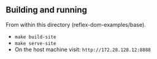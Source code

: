 ## Building and running

From within this directory (reflex-dom-examples/base).

+ `make build-site`
+ `make serve-site`
+ On the host machine visit: `http://172.28.128.12:8888`
